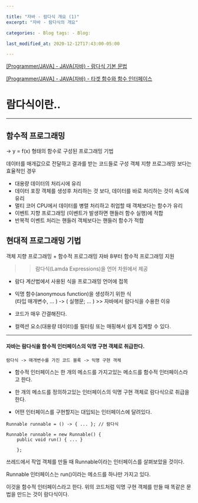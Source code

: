 ```yaml
---

title: "자바 - 람다식 개요 (1)"  
excerpt: "자바 - 람다식의 개요"

categories: - Blog tags: - Blog:

last_modified_at: 2020-12-12T17:43:00-05:00

---
```


[[Programmer/JAVA] - JAVA(자바) - 람다식 기본 문법](https://github.com/eight-corner/blog/Lamda2/)

[[Programmer/JAVA] - JAVA(자바) - 타겟 함수와 함수 인터페이스](http://github.com/eight-corner/blog/Lamda3/)

람다식이란..
============

---

함수적 프로그래밍
-----------------

-> y = f(x) 형태의 함수로 구성된 프로그래밍 기법

데이터를 매개값으로 전달하고 결과를 받는 코드들로 구성 객체 지향 프로그래밍 보다는 효율적인 경우

-	대용량 데이터의 처리시에 유리
-	데이터 포장 객체를 생성후 처리하는 것 보다, 데이터를 바로 처리하는 것이 속도에 유리
-	멀티 코어 CPU에서 데이터를 병렬 처리하고 취업할 때 객체보다는 함수가 유리
-	이벤트 지향 프로그래밍 (이벤트가 발생하면 핸들러 함수 실행)에 적합
-	반복적 이벤트 처리는 핸들러 객체보다는 핸들러 함수가 적합

현대적 프로그래밍 기법
----------------------

객체 지향 프로그래밍 + 함수적 프로그래밍 자바 8부터 함수적 프로그래밍 지원

> > 람다식(Lamda Expressions)을 언어 차원에서 제공

-	람다 계산법에서 사용된 식을 프로그래밍 언어에 접목
-	익명 함수(anonymous function)을 생성하기 위한 식  
	(타입 매개변수, ... ) -> ( 실행문; ... ) >> 자바에서 람다식을 수용한 이유

-	코드가 매우 간결해진다.

-	컬렉션 요소(대용량 데이터)를 필터링 또는 매핑해서 쉽게 집계할 수 있다.

---

#### 자바는 람다식을 함수적 인터페이스의 익명 구현 객체로 취급한다.

`람다식 -> 매개변수를 가진 코드 블록 -> 익명 구현 객체`

-	함수적 인터페이스는 한 개의 메소드를 가지고있는 메소드를 함수적 인터페이스라고 한다.

-	한 개의 메소드를 정의하고있는 인터페이스의 익명 구현 객체로 람다식으로 취급을 한다.

-	어떤 인터페이스를 구현할지는 대입되는 인터페이스에 달려있다.

```
Runnable runnable = () -> { ... }; // 람다식

Runnable runnable = new Runnable() {
	public void run() { ... }

    };    
```

쓰레드에서 작업 객체를 만들 때 Runnable이라는 인터페이스를 살펴보았을 것이다.

Runnable 인터페이스는 run()이라는 메소드를 하나만 가지고 있다.

이것을 함수적 인터페이스라고 한다. 위의 코드처럼 익명 구현 객체를 만들 때 똑같은 문법을 만드는 것이 람다식이다.
